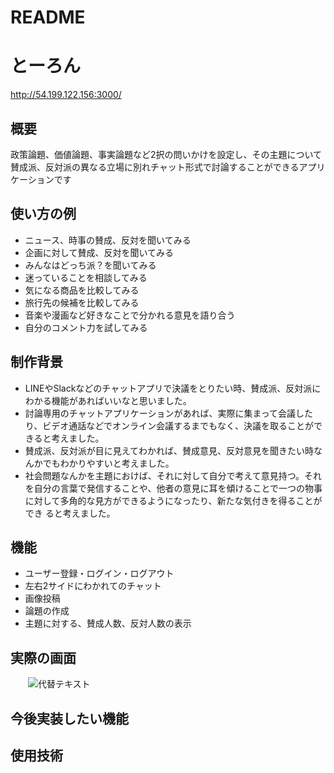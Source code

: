 # README

# とーろん

http://54.199.122.156:3000/ 

## 概要
  政策論題、価値論題、事実論題など2択の問いかけを設定し、その主題について賛成派、反対派の異なる立場に別れチャット形式で討論することができるアプリケーションです
  
## 使い方の例
  * ニュース、時事の賛成、反対を聞いてみる
  * 企画に対して賛成、反対を聞いてみる
  * みんなはどっち派？を聞いてみる
  * 迷っていることを相談してみる 
  * 気になる商品を比較してみる 
  * 旅行先の候補を比較してみる 
  * 音楽や漫画など好きなことで分かれる意見を語り合う 
  * 自分のコメント力を試してみる
  
## 制作背景
  * LINEやSlackなどのチャットアプリで決議をとりたい時、賛成派、反対派にわかる機能があればいいなと思いました。
  * 討論専用のチャットアプリケーションがあれば、実際に集まって会議したり、ビデオ通話などでオンライン会議するまでもなく、決議を取ることができると考えました。
  * 賛成派、反対派が目に見えてわかれば、賛成意見、反対意見を聞きたい時なんかでもわかりやすいと考えました。
  * 社会問題なんかを主題におけば、それに対して自分で考えて意見持つ。それを自分の言葉で発信することや、他者の意見に耳を傾けることで一つの物事に対して多角的な見方ができるようになったり、新たな気付きを得ることができ     ると考えました。
  
## 機能
  * ユーザー登録・ログイン・ログアウト
  * 左右2サイドにわかれてのチャット
  * 画像投稿
  * 論題の作成
  * 主題に対する、賛成人数、反対人数の表示
  
## 実際の画面
　　![代替テキスト](URL"https://gyazo.com/4b58a94c1e509660045dd62353154e52")

## 今後実装したい機能

## 使用技術


